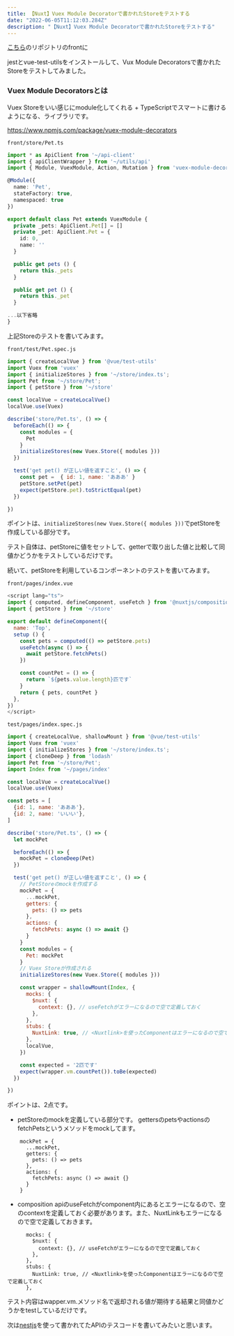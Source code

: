 ```yaml
---
title: 【Nuxt】Vuex Module Decoratorで書かれたStoreをテストする
date: "2022-06-05T11:12:03.284Z"
description: "【Nuxt】Vuex Module Decoratorで書かれたStoreをテストする"
---
```




<a href="https://github.com/chanfuku/nuxt-openapi" target="_blank">こちら</a>のリポジトリのfrontに


jestとvue-test-utilsをインストールして、Vux Module Decoratorsで書かれたStoreをテストしてみました。

### Vuex Module Decoratorsとは
Vuex Storeをいい感じにmodule化してくれる + TypeScriptでスマートに書けるようになる、ライブラリです。

https://www.npmjs.com/package/vuex-module-decorators

`front/store/Pet.ts`
```typescript
import * as ApiClient from '~/api-client'
import { apiClientWrapper } from '~/utils/api'
import { Module, VuexModule, Action, Mutation } from 'vuex-module-decorators'

@Module({
  name: 'Pet',
  stateFactory: true,
  namespaced: true
})

export default class Pet extends VuexModule {
  private _pets: ApiClient.Pet[] = []
  private _pet: ApiClient.Pet = {
    id: 0,
    name: ''
  }

  public get pets () {
    return this._pets
  }

  public get pet () {
    return this._pet
  }

...以下省略
}
```

上記Storeのテストを書いてみます。

`front/test/Pet.spec.js`
```javascript
import { createLocalVue } from '@vue/test-utils'
import Vuex from 'vuex'
import { initializeStores } from '~/store/index.ts';
import Pet from '~/store/Pet';
import { petStore } from '~/store'

const localVue = createLocalVue()
localVue.use(Vuex)

describe('store/Pet.ts', () => {
  beforeEach(() => {
    const modules = {
      Pet 
    }
    initializeStores(new Vuex.Store({ modules }))
  })

  test('get pet() が正しい値を返すこと', () => {
    const pet =  { id: 1, name: 'あああ' }
    petStore.setPet(pet)
    expect(petStore.pet).toStrictEqual(pet)
  })

})
```

ポイントは、`initializeStores(new Vuex.Store({ modules }))`でpetStoreを作成している部分です。

テスト自体は、petStoreに値をセットして、getterで取り出した値と比較して同値かどうかをテストしているだけです。

続いて、petStoreを利用しているコンポーネントのテストを書いてみます。

`front/pages/index.vue`
```javascript
<script lang="ts">
import { computed, defineComponent, useFetch } from '@nuxtjs/composition-api'
import { petStore } from '~/store'

export default defineComponent({
  name: 'Top',
  setup () {
    const pets = computed(() => petStore.pets)
    useFetch(async () => {
      await petStore.fetchPets()
    })

    const countPet = () => {
      return `${pets.value.length}匹です`
    }
    return { pets, countPet }
  },
})
</script>
```

`test/pages/index.spec.js`

```javascript
import { createLocalVue, shallowMount } from '@vue/test-utils'
import Vuex from 'vuex'
import { initializeStores } from '~/store/index.ts';
import { cloneDeep } from 'lodash'
import Pet from '~/store/Pet';
import Index from '~/pages/index'

const localVue = createLocalVue()
localVue.use(Vuex)

const pets = [
  {id: 1, name: 'あああ'},
  {id: 2, name: 'いいい'},
]

describe('store/Pet.ts', () => {
  let mockPet

  beforeEach(() => {
    mockPet = cloneDeep(Pet)
  })

  test('get pet() が正しい値を返すこと', () => {
    // PetStoreのmockを作成する
    mockPet = {
      ...mockPet,
      getters: {
        pets: () => pets
      },
      actions: {
        fetchPets: async () => await {}
      }
    }
    const modules = {
      Pet: mockPet 
    }
    // Vuex Storeが作成される
    initializeStores(new Vuex.Store({ modules }))

    const wrapper = shallowMount(Index, {
      mocks: {
        $nuxt: {
          context: {}, // useFetchがエラーになるので空で定義しておく
        },
      },
      stubs: {
        NuxtLink: true, // <Nuxtlink>を使ったComponentはエラーになるので空で定義しておく
      },
      localVue,
    })

    const expected = '2匹です'
    expect(wrapper.vm.countPet()).toBe(expected)
  })

})
```

ポイントは、2点です。

* petStoreのmockを定義している部分です。 gettersのpetsやactionsのfetchPetsというメソッドをmockしてます。
```
    mockPet = {
      ...mockPet,
      getters: {
        pets: () => pets
      },
      actions: {
        fetchPets: async () => await {}
      }
    }
```

* composition apiのuseFetchがcomponent内にあるとエラーになるので、空のcontextを定義しておく必要があります。また、NuxtLinkもエラーになるので空で定義しておきます。
```
      mocks: {
        $nuxt: {
          context: {}, // useFetchがエラーになるので空で定義しておく
        },
      },
      stubs: {
        NuxtLink: true, // <Nuxtlink>を使ったComponentはエラーになるので空で定義しておく
      },
```

テスト内容はwapper.vm.メソッド名で返却される値が期待する結果と同値かどうかをtestしているだけです。

次は[nestjs](https://nestjs.com/)を使って書かれてたAPIのテスコードを書いてみたいと思います。

